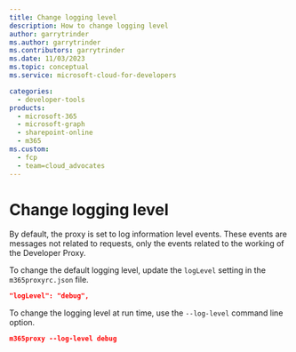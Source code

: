 ```yaml
---
title: Change logging level
description: How to change logging level
author: garrytrinder
ms.author: garrytrinder
ms.contributors: garrytrinder
ms.date: 11/03/2023
ms.topic: conceptual
ms.service: microsoft-cloud-for-developers

categories:
  - developer-tools
products:
  - microsoft-365
  - microsoft-graph
  - sharepoint-online
  - m365
ms.custom:
  - fcp
  - team=cloud_advocates
---
```


# Change logging level

By default, the proxy is set to log information level events. These events are messages not related to requests, only the events related to the working of the Developer Proxy.

To change the default logging level, update the `logLevel` setting in the `m365proxyrc.json` file.

```json
"logLevel": "debug",
```

To change the logging level at run time, use the `--log-level` command line option.

```json
m365proxy --log-level debug
```

